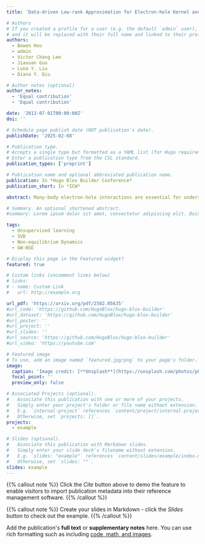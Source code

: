 ```yaml
---
title: 'Data-driven Low-rank Approximation for Electron-hole Kernel and Acceleration of Time-dependent GW Calculations'

# Authors
# If you created a profile for a user (e.g. the default `admin` user), write the username (folder name) here
# and it will be replaced with their full name and linked to their profile.
authors:
  - Bowen Hou
  - admin
  - Victor Chang Lee
  - Jiaxuan Guo
  - Luna Y. Liu
  - Diana Y. Qiu

# Author notes (optional)
author_notes:
  - 'Equal contribution'
  - 'Equal contribution'

date: '2013-07-01T00:00:00Z'
doi: ''

# Schedule page publish date (NOT publication's date).
publishDate: '2025-02-08'

# Publication type.
# Accepts a single type but formatted as a YAML list (for Hugo requirements).
# Enter a publication type from the CSL standard.
publication_types: ['preprint']

# Publication name and optional abbreviated publication name.
publication: In *Hugo Blox Builder Conference*
publication_short: In *ICW*

abstract: Many-body electron-hole interactions are essential for understanding non-linear optical processes and ultrafast spectroscopy of materials. Recent first principles approaches based on nonequilibrium Green's function formalisms, such as the time-dependent adiabatic GW (TD-aGW) approach, can predict the nonequilibrium dynamics of excited states including electron-hole interactions. However, the high dimensionality of the electron-hole kernel poses significant computational challenges for scalability. Here, we develop a data-driven low-rank approximation for the electron-hole kernel, leveraging localized excitonic effects in the Hilbert space of crystalline systems. Through singular value decomposition (SVD) analysis, we show that the subspace of non-zero singular values, containing the key information of the electron-hole kernel, retains a small size even as the k-grid grows, ensuring computational feasibility with extremely dense k-grids for converged calculations. Utilizing this low-rank property, we achieve at least 95% compression of the kernel and an order-of-magnitude speedup of TD-aGW calculations. Our method, rooted in physical interpretability, outperforms existing machine learning approaches by avoiding intensive training processes and eliminating time-accumulated errors, providing a general framework for high-throughput, nonequilibrium simulation of light-driven dynamics in materials.

# Summary. An optional shortened abstract.
#summary: Lorem ipsum dolor sit amet, consectetur adipiscing elit. Duis posuere tellus ac convallis placerat. Proin tincidunt magna sed ex sollicitudin condimentum.

tags:
  - Unsupervised learning
  - SVD
  - Non-equilibrium Dynamics
  - GW-BSE

# Display this page in the Featured widget?
featured: true

# Custom links (uncomment lines below)
# links:
# - name: Custom Link
#   url: http://example.org

url_pdf: 'https://arxiv.org/pdf/2502.05635'
#url_code: 'https://github.com/HugoBlox/hugo-blox-builder'
#url_dataset: 'https://github.com/HugoBlox/hugo-blox-builder'
#url_poster: ''
#url_project: ''
#url_slides: ''
#url_source: 'https://github.com/HugoBlox/hugo-blox-builder'
#url_video: 'https://youtube.com'

# Featured image
# To use, add an image named `featured.jpg/png` to your page's folder.
image:
  caption: 'Image credit: [**Unsplash**](https://unsplash.com/photos/pLCdAaMFLTE)'
  focal_point: ''
  preview_only: false

# Associated Projects (optional).
#   Associate this publication with one or more of your projects.
#   Simply enter your project's folder or file name without extension.
#   E.g. `internal-project` references `content/project/internal-project/index.md`.
#   Otherwise, set `projects: []`.
projects:
  - example

# Slides (optional).
#   Associate this publication with Markdown slides.
#   Simply enter your slide deck's filename without extension.
#   E.g. `slides: "example"` references `content/slides/example/index.md`.
#   Otherwise, set `slides: ""`.
slides: example
---
```


{{% callout note %}}
Click the _Cite_ button above to demo the feature to enable visitors to import publication metadata into their reference management software.
{{% /callout %}}

{{% callout note %}}
Create your slides in Markdown - click the _Slides_ button to check out the example.
{{% /callout %}}

Add the publication's **full text** or **supplementary notes** here. You can use rich formatting such as including [code, math, and images](https://docs.hugoblox.com/content/writing-markdown-latex/).
